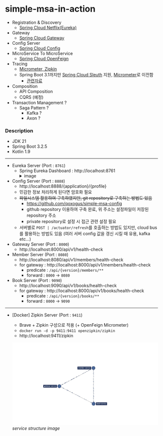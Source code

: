 # simple-msa-in-action

* Registration & Discovery
  * [Spring Cloud Netflix(Eureka)](https://cloud.spring.io/spring-cloud-netflix/reference/html/)
* Gateway
  * [Spring Cloud Gateway](https://cloud.spring.io/spring-cloud-gateway/reference/html/)
* Config Server
  * [Spring Cloud Config](https://docs.spring.io/spring-cloud-config/docs/current/reference/html/)
* MicroService To MicroService
  * [Spring Cloud OpenFeign](https://spring.io/projects/spring-cloud-openfeign)
* Tracing
  * [Micrometer, Zipkin](https://micrometer.io/)
  * Spring Boot 3.1까지만 [Spring Cloud Sleuth](https://spring.io/projects/spring-cloud-sleuth) 지원, [Micrometer](https://micrometer.io/)로 이전함
    * [관련자료](https://docs.spring.io/spring-cloud-sleuth/docs/current-SNAPSHOT/reference/html/)
* Composition
  * API Composition
  * CQRS (예정)
* Transaction Management ?
  * Saga Pattern ?
    * Kafka ?
    * Axon ?


### Description
* JDK 21
* Spring Boot 3.2.5
* Kotlin 1.9

---

* Eureka Server (Port : `8761`)
  * Spring Eureka Dashboard : http://localhost:8761
    <details>
    <summary>image</summary>
    <div markdown="1">
      <img src="./image/eureka-screenshot.png" alt="eureka-screenshot">
    </div>
    </details>
* Config Server (Port : `8888`)
  * http://localhost:8888/{application}/{profile}
  * 민감한 정보 처리하게 된다면 암호화 필요
  * ~~파일시스템 활용하여 구축하였지만, git repository로 구축하는 방법도 있음~~
    * https://github.com/qoxogus/simple-msa-config
    * github repository 이용하여 구축 완료, 위 주소는 설정파일이 저장된 repository 주소
    * private repository로 설정 시 접근 관련 설정 필요
  * 서버별로 `POST | /actuator/refresh`를 호출하는 방법도 있지만, cloud bus를 활용하는 방법도 있음 (여러 서버 config 값을 갱신 시킬 때 유용, kafka etc...) 
* Gateway Server (Port : `8000`)
  * http://localhost:8000/api/v1/health-check
* Member Server (Port : `8080`)
  * http://localhost:8080/api/v1/members/health-check
  * for gateway : http://localhost:8000/api/v1/members/health-check
    * predicate : `/api/{version}/members/**`
    * forward : `8000` -> `8080`
* Book Server (Port : `9090`)
  * http://localhost:9090/api/v1/books/health-check
  * for gateway : http://localhost:8000/api/v1/books/health-check
    * predicate : `/api/{version}/books/**`
    * forward : `8000` -> `9090`

---

  * [Docker] Zipkin Server (Port : `9411`)
    * Brave + Zipkin 구성으로 적용 (+ OpenFeign Micrometer)
    * `docker run -d -p 9411:9411 openzipkin/zipkin`
    * http://localhost:9411/zipkin
  
    ![](./image/service-structure-screenshot.png)*service structure image*